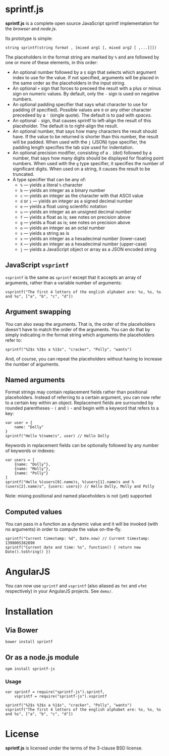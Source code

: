 # sprintf.js

**sprintf.js** is a complete open source JavaScript sprintf implementation for the *browser* and
*node.js*.

Its prototype is simple:

    string sprintf(string format , [mixed arg1 [, mixed arg2 [ ,...]]])

The placeholders in the format string are marked by `%` and are followed by one or more of these
elements, in this order:

* An optional number followed by a `$` sign that selects which argument index to use for the value.
  If not specified, arguments will be placed in the same order as the placeholders in the input
  string.
* An optional `+` sign that forces to preceed the result with a plus or minus sign on numeric
  values. By default, only the `-` sign is used on negative numbers.
* An optional padding specifier that says what character to use for padding (if specified). Possible
  values are `0` or any other character precedeed by a `'` (single quote). The default is to pad
  with *spaces*.
* An optional `-` sign, that causes sprintf to left-align the result of this placeholder. The
  default is to right-align the result.
* An optional number, that says how many characters the result should have. If the value to be
  returned is shorter than this number, the result will be padded. When used with the `j` (JSON)
  type specifier, the padding length specifies the tab size used for indentation.
* An optional precision modifier, consisting of a `.` (dot) followed by a number, that says how many
  digits should be displayed for floating point numbers. When used with the `g` type specifier, it
  specifies the number of significant digits. When used on a string, it causes the result to be
  truncated.
* A type specifier that can be any of:
    * `%` — yields a literal `%` character
    * `b` — yields an integer as a binary number
    * `c` — yields an integer as the character with that ASCII value
    * `d` or `i` — yields an integer as a signed decimal number
    * `e` — yields a float using scientific notation
    * `u` — yields an integer as an unsigned decimal number
    * `f` — yields a float as is; see notes on precision above
    * `g` — yields a float as is; see notes on precision above
    * `o` — yields an integer as an octal number
    * `s` — yields a string as is
    * `x` — yields an integer as a hexadecimal number (lower-case)
    * `X` — yields an integer as a hexadecimal number (upper-case)
    * `j` — yields a JavaScript object or array as a JSON encoded string

## JavaScript `vsprintf`

`vsprintf` is the same as `sprintf` except that it accepts an array of arguments, rather than a
variable number of arguments:

    vsprintf("The first 4 letters of the english alphabet are: %s, %s, %s and %s", ["a", "b", "c", "d"])

## Argument swapping

You can also swap the arguments. That is, the order of the placeholders doesn't have to match the
order of the arguments. You can do that by simply indicating in the format string which arguments
the placeholders refer to:

    sprintf("%2$s %3$s a %1$s", "cracker", "Polly", "wants")

And, of course, you can repeat the placeholders without having to increase the number of arguments.

## Named arguments

Format strings may contain replacement fields rather than positional placeholders. Instead of
referring to a certain argument, you can now refer to a certain key within an object. Replacement
fields are surrounded by rounded parentheses - `(` and `)` - and begin with a keyword that refers to
a key:

    var user = {
        name: "Dolly"
    }
    sprintf("Hello %(name)s", user) // Hello Dolly

Keywords in replacement fields can be optionally followed by any number of keywords or indexes:

    var users = [
        {name: "Dolly"},
        {name: "Molly"},
        {name: "Polly"}
    ]
    sprintf("Hello %(users[0].name)s, %(users[1].name)s and %(users[2].name)s", {users: users}) // Hello Dolly, Molly and Polly

Note: mixing positional and named placeholders is not (yet) supported

## Computed values

You can pass in a function as a dynamic value and it will be invoked (with no arguments) in order to
compute the value on-the-fly.

    sprintf("Current timestamp: %d", Date.now) // Current timestamp: 1398005382890
    sprintf("Current date and time: %s", function() { return new Date().toString() })

# AngularJS

You can now use `sprintf` and `vsprintf` (also aliased as `fmt` and `vfmt` respectively) in your
AngularJS projects. See `demo/`.

# Installation

## Via Bower

    bower install sprintf

## Or as a node.js module

    npm install sprintf-js

### Usage

    var sprintf = require("sprintf-js").sprintf,
        vsprintf = require("sprintf-js").vsprintf

    sprintf("%2$s %3$s a %1$s", "cracker", "Polly", "wants")
    vsprintf("The first 4 letters of the english alphabet are: %s, %s, %s and %s", ["a", "b", "c", "d"])

# License

**sprintf.js** is licensed under the terms of the 3-clause BSD license.
